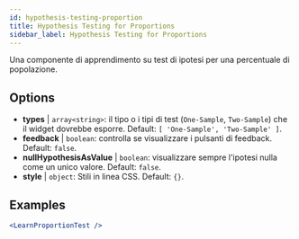 ```yaml
---
id: hypothesis-testing-proportion
title: Hypothesis Testing for Proportions
sidebar_label: Hypothesis Testing for Proportions
---
```


Una componente di apprendimento su test di ipotesi per una percentuale di popolazione.

## Options

* __types__ | `array<string>`: il tipo o i tipi di test (`One-Sample`, `Two-Sample`) che il widget dovrebbe esporre. Default: `[
  'One-Sample',
  'Two-Sample'
]`.
* __feedback__ | `boolean`: controlla se visualizzare i pulsanti di feedback. Default: `false`.
* __nullHypothesisAsValue__ | `boolean`: visualizzare sempre l'ipotesi nulla come un unico valore. Default: `false`.
* __style__ | `object`: Stili in linea CSS. Default: `{}`.


## Examples

```jsx live
<LearnProportionTest />
```

